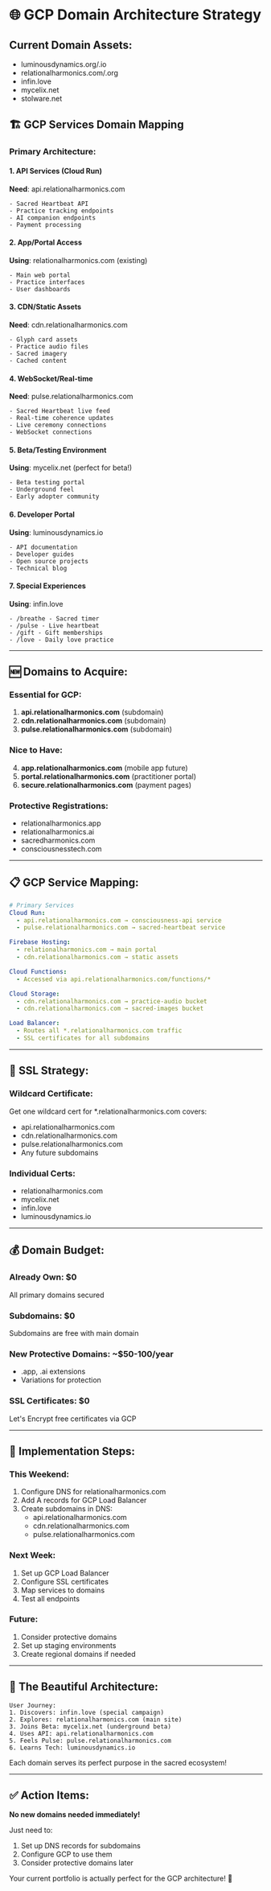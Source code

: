 # 🌐 GCP Domain Architecture Strategy

## Current Domain Assets:
- luminousdynamics.org/.io
- relationalharmonics.com/.org  
- infin.love
- mycelix.net
- stolware.net

## 🏗️ GCP Services Domain Mapping

### Primary Architecture:

#### 1. **API Services** (Cloud Run)
**Need**: api.relationalharmonics.com
```
- Sacred Heartbeat API
- Practice tracking endpoints
- AI companion endpoints
- Payment processing
```

#### 2. **App/Portal Access**
**Using**: relationalharmonics.com (existing)
```
- Main web portal
- Practice interfaces
- User dashboards
```

#### 3. **CDN/Static Assets**
**Need**: cdn.relationalharmonics.com
```
- Glyph card assets
- Practice audio files
- Sacred imagery
- Cached content
```

#### 4. **WebSocket/Real-time**
**Need**: pulse.relationalharmonics.com
```
- Sacred Heartbeat live feed
- Real-time coherence updates
- Live ceremony connections
- WebSocket connections
```

#### 5. **Beta/Testing Environment**
**Using**: mycelix.net (perfect for beta!)
```
- Beta testing portal
- Underground feel
- Early adopter community
```

#### 6. **Developer Portal**
**Using**: luminousdynamics.io
```
- API documentation
- Developer guides
- Open source projects
- Technical blog
```

#### 7. **Special Experiences**
**Using**: infin.love
```
- /breathe - Sacred timer
- /pulse - Live heartbeat
- /gift - Gift memberships
- /love - Daily love practice
```

---

## 🆕 Domains to Acquire:

### Essential for GCP:
1. **api.relationalharmonics.com** (subdomain)
2. **cdn.relationalharmonics.com** (subdomain)  
3. **pulse.relationalharmonics.com** (subdomain)

### Nice to Have:
4. **app.relationalharmonics.com** (mobile app future)
5. **portal.relationalharmonics.com** (practitioner portal)
6. **secure.relationalharmonics.com** (payment pages)

### Protective Registrations:
- relationalharmonics.app
- relationalharmonics.ai
- sacredharmonics.com
- consciousnesstech.com

---

## 📋 GCP Service Mapping:

```yaml
# Primary Services
Cloud Run:
  - api.relationalharmonics.com → consciousness-api service
  - pulse.relationalharmonics.com → sacred-heartbeat service

Firebase Hosting:
  - relationalharmonics.com → main portal
  - cdn.relationalharmonics.com → static assets

Cloud Functions:
  - Accessed via api.relationalharmonics.com/functions/*

Cloud Storage:
  - cdn.relationalharmonics.com → practice-audio bucket
  - cdn.relationalharmonics.com → sacred-images bucket

Load Balancer:
  - Routes all *.relationalharmonics.com traffic
  - SSL certificates for all subdomains
```

---

## 🔐 SSL Strategy:

### Wildcard Certificate:
Get one wildcard cert for *.relationalharmonics.com covers:
- api.relationalharmonics.com
- cdn.relationalharmonics.com
- pulse.relationalharmonics.com
- Any future subdomains

### Individual Certs:
- relationalharmonics.com
- mycelix.net
- infin.love
- luminousdynamics.io

---

## 💰 Domain Budget:

### Already Own: $0
All primary domains secured

### Subdomains: $0
Subdomains are free with main domain

### New Protective Domains: ~$50-100/year
- .app, .ai extensions
- Variations for protection

### SSL Certificates: $0
Let's Encrypt free certificates via GCP

---

## 🚀 Implementation Steps:

### This Weekend:
1. Configure DNS for relationalharmonics.com
2. Add A records for GCP Load Balancer
3. Create subdomains in DNS:
   - api.relationalharmonics.com
   - cdn.relationalharmonics.com
   - pulse.relationalharmonics.com

### Next Week:
1. Set up GCP Load Balancer
2. Configure SSL certificates
3. Map services to domains
4. Test all endpoints

### Future:
1. Consider protective domains
2. Set up staging environments
3. Create regional domains if needed

---

## 🎯 The Beautiful Architecture:

```
User Journey:
1. Discovers: infin.love (special campaign)
2. Explores: relationalharmonics.com (main site)
3. Joins Beta: mycelix.net (underground beta)
4. Uses API: api.relationalharmonics.com
5. Feels Pulse: pulse.relationalharmonics.com
6. Learns Tech: luminousdynamics.io
```

Each domain serves its perfect purpose in the sacred ecosystem!

---

## ✅ Action Items:

**No new domains needed immediately!** 

Just need to:
1. Set up DNS records for subdomains
2. Configure GCP to use them
3. Consider protective domains later

Your current portfolio is actually perfect for the GCP architecture! 🌟